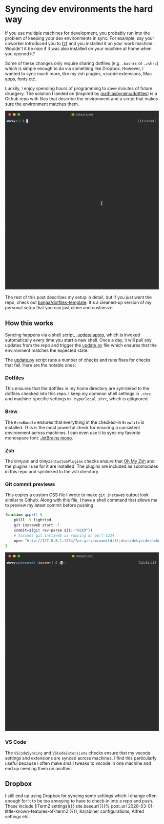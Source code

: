 # Syncing dev environments the hard way

If you use multiple machines for development, you probably run into the problem of keeping your dev environments in sync. For example, say your coworker introduced you to [fzf](https://github.com/junegunn/fzf) and you installed it on your work machine. Wouldn't it be nice if it was also installed on your machine at home when you opened it?

Some of these changes only require sharing dotfiles (e.g. `.bashrc` or `.zshrc`) which is simple enough to do via something like Dropbox. However, I wanted to sync much more, like my zsh plugins, vscode extensions, Mac apps, fonts etc.

Luckily, I enjoy spending hours of programming to save minutes of future drudgery. The solution I landed on (inspired by [mathiasbynens/dotfiles](https://github.com/mathiasbynens/dotfiles)) is a Github repo with files that describe the environment and a script that makes sure the environment matches them.

![Gif showing the sync script running](/assets/dotfiles-update.gif)

The rest of this post describes my setup in detail, but if you just want the repo, check out [banga/dotfiles-template](https://github.com/banga/dotfiles-template). It's a cleaned-up version of my personal setup that you can just clone and customize.

## How this works

Syncing happens via a shell script, [.updatelaptop](https://github.com/banga/dotfiles-template/blob/master/.updatelaptop), which is invoked automatically every time you start a new shell. Once a day, it will pull any updates from the repo and trigger the [update.py](https://github.com/banga/dotfiles-template/blob/master/update.py) file which ensures that the environment matches the expected state.

The [update.py](https://github.com/banga/dotfiles-template/blob/master/update.py) script runs a number of checks and runs fixes for checks that fail. Here are the notable ones:

### Dotfiles

This ensures that the dotfiles in my home directory are symlinked to the dotfiles checked into this repo. I keep my common shell settings in `.shrc` and machine-specific settings in `.hyperlocal.shrc`, which is gitignored.

### Brew

The `BrewBundle` ensures that everything in the checked-in `Brewfile` is installed. This is the most powerful check for ensuring a consistent environment across machines. I can even use it to sync my favorite monospace font: [JetBrains mono](https://www.jetbrains.com/lp/mono/).

### Zsh

The `OhMyZsh` and `OhMyZshCustomPlugins` checks ensure that [Oh My Zsh](https://ohmyz.sh/) and the plugins I use for it are installed. The plugins are included as submodules in this repo and symlinked to the zsh directory.

### Git commit previews

This copies a custom CSS file I wrote to make `git instaweb` output look similar to Github. Along with this file, I have a shell command that allows me to preview my latest commit before pushing:

```bash
function gcpr() {
    pkill -9 lighttpd
    git instaweb start -l
    commit=$(git rev-parse ${1:-"HEAD"})
    # Assumes git instaweb is running on port 1234
    open "http://127.0.0.1:1234/?p=.git;a=commitdiff;ds=sidebyside;h=$commit"
}
```

![Gif showing git commit preview command working](/assets/git-commit-preview.gif)

### VS Code

The `VSCodeSyncing` and `VSCodeExtensions` checks ensure that my vscode settings and extensions are synced across machines. I find this particularly useful because I often make small tweaks to vscode in one machine and end up needing them on another.

## Dropbox

I still end up using Dropbox for syncing some settings which I change often enough for it to be too annoying to have to check-in into a repo and push. These include [iTerm2 settings]({{ site.baseurl }}{% post_url 2020-03-01-little-known-features-of-iterm2 %}), Karabiner configurations, Alfred settings etc.